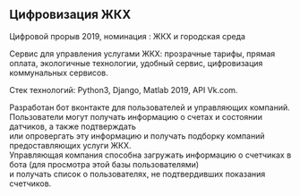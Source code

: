 ## Цифровизация ЖКХ
Цифровой прорыв 2019, номинация : ЖКХ и городская среда

Сервис для управления услугами ЖКХ:
прозрачные тарифы,
прямая оплата,
экологичные технологии,
удобный сервис,
цифровизация коммунальных сервисов.

Стек технологий: Python3, Django, Matlab 2019, API Vk.com.

Разработан бот вконтакте для пользователей и управляющих компаний.  
Пользователи могут получать информацию о счетах и состоянии датчиков, а также подтверждать  
или опровергать эту информацию и получать подборку компаний предоставляющих услуги ЖКХ.  
Управляющая компания способна загружать информацию о счетчиках в бота (для просмотра этой базы пользователями)  
и получать список о пользователях, не подтвердивших показания счетчиков.
